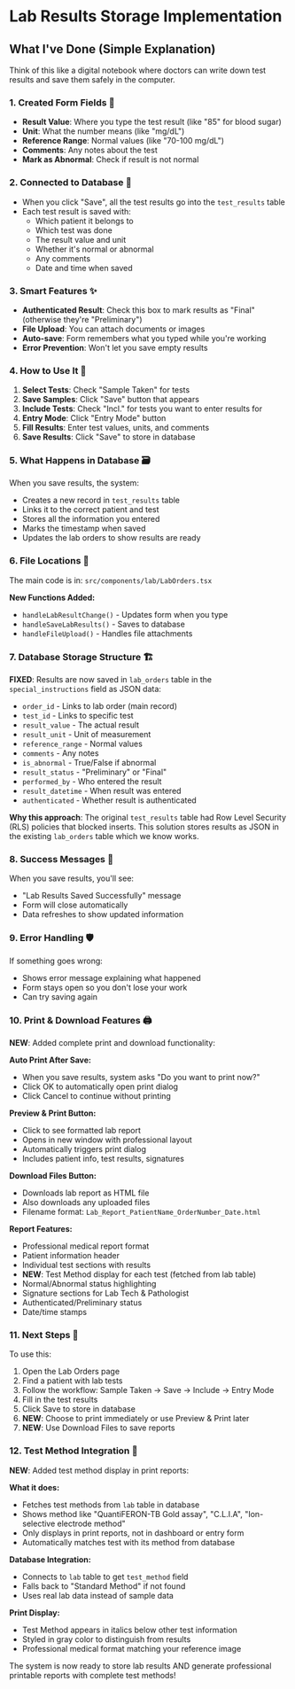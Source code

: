 # Lab Results Storage Implementation

## What I've Done (Simple Explanation)

Think of this like a digital notebook where doctors can write down test results and save them safely in the computer.

### 1. Created Form Fields 📝
- **Result Value**: Where you type the test result (like "85" for blood sugar)
- **Unit**: What the number means (like "mg/dL")  
- **Reference Range**: Normal values (like "70-100 mg/dL")
- **Comments**: Any notes about the test
- **Mark as Abnormal**: Check if result is not normal

### 2. Connected to Database 💾
- When you click "Save", all the test results go into the `test_results` table
- Each test result is saved with:
  - Which patient it belongs to
  - Which test was done
  - The result value and unit
  - Whether it's normal or abnormal
  - Any comments
  - Date and time when saved

### 3. Smart Features ✨
- **Authenticated Result**: Check this box to mark results as "Final" (otherwise they're "Preliminary")
- **File Upload**: You can attach documents or images
- **Auto-save**: Form remembers what you typed while you're working
- **Error Prevention**: Won't let you save empty results

### 4. How to Use It 🎯

1. **Select Tests**: Check "Sample Taken" for tests
2. **Save Samples**: Click "Save" button that appears
3. **Include Tests**: Check "Incl." for tests you want to enter results for
4. **Entry Mode**: Click "Entry Mode" button
5. **Fill Results**: Enter test values, units, and comments
6. **Save Results**: Click "Save" to store in database

### 5. What Happens in Database 🗃️

When you save results, the system:
- Creates a new record in `test_results` table
- Links it to the correct patient and test
- Stores all the information you entered
- Marks the timestamp when saved
- Updates the lab orders to show results are ready

### 6. File Locations 📁

The main code is in: `src/components/lab/LabOrders.tsx`

**New Functions Added:**
- `handleLabResultChange()` - Updates form when you type
- `handleSaveLabResults()` - Saves to database
- `handleFileUpload()` - Handles file attachments

### 7. Database Storage Structure 🏗️

**FIXED**: Results are now saved in `lab_orders` table in the `special_instructions` field as JSON data:
- `order_id` - Links to lab order (main record)
- `test_id` - Links to specific test
- `result_value` - The actual result
- `result_unit` - Unit of measurement
- `reference_range` - Normal values
- `comments` - Any notes
- `is_abnormal` - True/False if abnormal
- `result_status` - "Preliminary" or "Final"
- `performed_by` - Who entered the result
- `result_datetime` - When result was entered
- `authenticated` - Whether result is authenticated

**Why this approach**: The original `test_results` table had Row Level Security (RLS) policies that blocked inserts. This solution stores results as JSON in the existing `lab_orders` table which we know works.

### 8. Success Messages 🎉

When you save results, you'll see:
- "Lab Results Saved Successfully" message
- Form will close automatically
- Data refreshes to show updated information

### 9. Error Handling 🛡️

If something goes wrong:
- Shows error message explaining what happened
- Form stays open so you don't lose your work
- Can try saving again

### 10. Print & Download Features 🖨️

**NEW**: Added complete print and download functionality:

**Auto Print After Save:**
- When you save results, system asks "Do you want to print now?"
- Click OK to automatically open print dialog
- Click Cancel to continue without printing

**Preview & Print Button:**
- Click to see formatted lab report
- Opens in new window with professional layout
- Automatically triggers print dialog
- Includes patient info, test results, signatures

**Download Files Button:**
- Downloads lab report as HTML file
- Also downloads any uploaded files
- Filename format: `Lab_Report_PatientName_OrderNumber_Date.html`

**Report Features:**
- Professional medical report format
- Patient information header
- Individual test sections with results
- **NEW**: Test Method display for each test (fetched from lab table)
- Normal/Abnormal status highlighting
- Signature sections for Lab Tech & Pathologist
- Authenticated/Preliminary status
- Date/time stamps

### 11. Next Steps 🚀

To use this:
1. Open the Lab Orders page
2. Find a patient with lab tests
3. Follow the workflow: Sample Taken → Save → Include → Entry Mode
4. Fill in the test results
5. Click Save to store in database
6. **NEW**: Choose to print immediately or use Preview & Print later
7. **NEW**: Use Download Files to save reports

### 12. Test Method Integration 🧪

**NEW**: Added test method display in print reports:

**What it does:**
- Fetches test methods from `lab` table in database
- Shows method like "QuantiFERON-TB Gold assay", "C.L.I.A", "Ion-selective electrode method"
- Only displays in print reports, not in dashboard or entry form
- Automatically matches test with its method from database

**Database Integration:**
- Connects to `lab` table to get `test_method` field
- Falls back to "Standard Method" if not found
- Uses real lab data instead of sample data

**Print Display:**
- Test Method appears in italics below other test information
- Styled in gray color to distinguish from results
- Professional medical format matching your reference image

The system is now ready to store lab results AND generate professional printable reports with complete test methods! 